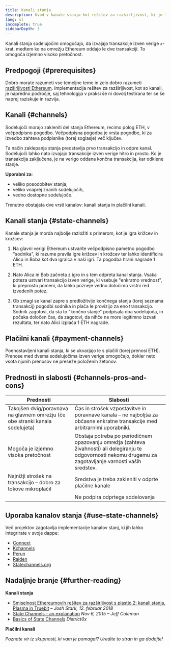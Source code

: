 ```yaml
---
title: Kanali stanja
description: Uvod v kanale stanja kot rešitev za razširljivost, ki jo trenutno uporablja skupnost Ethereum.
lang: sl
incomplete: true
sidebarDepth: 3
---
```


Kanali stanja sodelujočim omogočajo, da izvajajo transakcije izven verige `x`-krat, medtem ko na omrežju Ethereum oddajo le dve transakciji. To omogoča izjemno visoko pretočnost.

## Predpogoji {#prerequisites}

Dobro morate razumeti vse temeljne teme in zelo dobro razumeti [razširljivosti Ethereum](/developers/docs/scaling/). Implementacija rešitev za razširljivost, kot so kanali, je napredno področje, saj tehnologija v praksi še ni dovolj testirana ter se še naprej raziskuje in razvija.

## Kanali {#channels}

Sodelujoči morajo zakleniti del stanja Ethereum, recimo polog ETH, v večpodpisno pogodbo. Večpodpisna pogodba je vrsta pogodbe, ki za izvedbo zahteva podpisnike (torej soglasje) več ključev.

Ta način zaklepanja stanja predstavlja prvo transakcijo in odpre kanal. Sodelujoči lahko nato izvajajo transakcije izven verige hitro in prosto. Ko je transakcija zaključena, je na verigo oddana končna transakcija, kar odklene stanje.

**Uporabni za**:

- veliko posodobitev stanja,
- veliko vnaprej znanih sodelujočih,
- vedno dostopne sodelujoče.

Trenutno obstajata dve vrsti kanalov: kanali stanja in plačilni kanali.

## Kanali stanja {#state-channels}

Kanale stanja je morda najbolje razložiti s primerom, kot je igra križcev in krožcev:

1. Na glavni verigi Ethereum ustvarite večpodpisno pametno pogodbo "sodnika", ki razume pravila igre križcev in krožcev ter lahko identificira Alico in Boba kot dva igralca v naši igri. Ta pogodba hrani nagrade 1 ETH.

2. Nato Alica in Bob začneta z igro in s tem odpreta kanal stanja. Vsaka poteza ustvari transakcijo izven verige, ki vsebuje "enkratno vrednost", ki preprosto pomeni, da lahko pozneje vedno določimo vrstni red izvedenih potez.

3. Ob zmagi se kanal zapre s predložitvijo končnega stanja (torej seznama transakcij) pogodbi sodnika in plača le provizijo za eno transakcijo. Sodnik zagotovi, da sta to "končno stanje" podpisala oba sodelujoča, in počaka določen čas, da zagotovi, da nihče ne more legitimno izzvati rezultata, ter nato Alici izplača 1 ETH nagrade.

## Plačilni kanali {#payment-channels}

Poenostavljeni kanali stanja, ki se ukvarjajo le s plačili (torej prenosi ETH). Prenose med dvema sodelujočima izven verige omogočajo, dokler neto vsota njunih prenosov ne preseže položenih žetonov.

## Prednosti in slabosti {#channels-pros-and-cons}

| Prednosti                                                                     | Slabosti                                                                                                                                                        |
| ----------------------------------------------------------------------------- | --------------------------------------------------------------------------------------------------------------------------------------------------------------- |
| Takojšen dvig/poravnava na glavnem omrežju (če obe stranki kanala sodelujeta) | Čas in strošek vzpostavitve in poravnave kanala – ne najboljša za občasne enkratne transakcije med arbitrarnimi uporabniki.                                     |
| Mogoča je izjemno visoka pretočnost                                           | Obstaja potreba po periodičnem opazovanju omrežja (zahteva živahnosti) ali delegiranju te odgovornosti nekomu drugemu za zagotavljanje varnosti vaših sredstev. |
| Najnižji strošek na transakcijo – dobro za tokove mikroplačil                 | Sredstva je treba zakleniti v odprte plačilne kanale                                                                                                            |
|                                                                               | Ne podpira odprtega sodelovanja                                                                                                                                 |

## Uporaba kanalov stanja {#use-state-channels}

Več projektov zagotavlja implementacije kanalov stanj, ki jih lahko integrirate v svoje dappe:

- [Connext](https://connext.network/)
- [Kchannels](https://www.kchannels.io/)
- [Perun](https://perun.network/)
- [Raiden](https://raiden.network/)
- [Statechannels.org](https://statechannels.org/)

## Nadaljnje branje {#further-reading}

**Kanali stanja**

- [Smiselnost Ethereumovih rešitev za razširljivost s plastjo 2: kanali stanja, Plasma in Truebit](https://medium.com/l4-media/making-sense-of-ethereums-layer-2-scaling-solutions-state-channels-plasma-and-truebit-22cb40dcc2f4) _– Josh Stark, 12. februar 2018_
- [State Channels - an explanation](https://www.jeffcoleman.ca/state-channels/) _Nov 6, 2015 – Jeff Coleman_
- [Basics of State Channels](https://education.district0x.io/general-topics/understanding-ethereum/basics-state-channels/) _District0x_

**Plačilni kanali**

_Poznate vir iz skupnosti, ki vam je pomagal? Uredite to stran in ga dodajte!_
